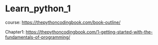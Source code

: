 # Learn_python_1

course:
https://thepythoncodingbook.com/book-outline/

Chapter1:
https://thepythoncodingbook.com/1-getting-started-with-the-fundamentals-of-programming/


